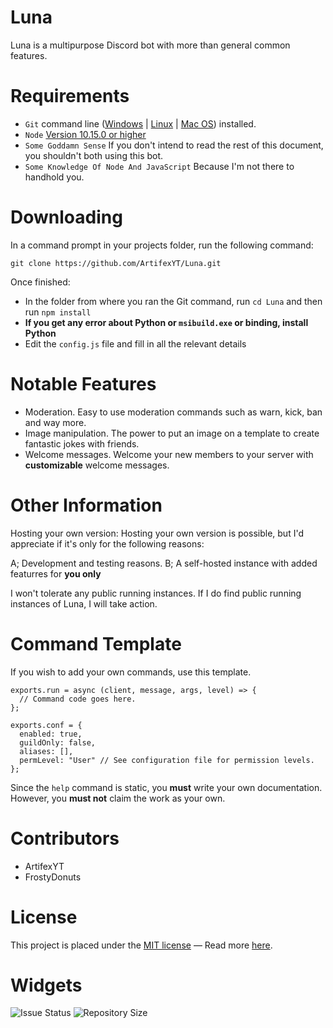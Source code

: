 # Luna
Luna is a multipurpose Discord bot with more than general common features.

# Requirements
- `Git` command line ([Windows](https://git-scm.com/download/win) | [Linux](https://git-scm.com/book/en/v2/Getting-Started-Installing-Git) | [Mac OS](https://git-scm.com/download/mac)) installed.
- `Node` [Version 10.15.0 or higher](https://nodejs.org/)
- `Some Goddamn Sense` If you don't intend to read the rest of this document, you shouldn't both using this bot.
- `Some Knowledge Of Node And JavaScript` Because I'm not there to handhold you.

# Downloading
In a command prompt in your projects folder, run the following command:

`git clone https://github.com/ArtifexYT/Luna.git`

Once finished:

- In the folder from where you ran the Git command, run `cd Luna` and then run `npm install`
- **If you get any error about Python or `msibuild.exe` or binding, install Python**
- Edit the `config.js` file and fill in all the relevant details

# Notable Features
- Moderation. Easy to use moderation commands such as warn, kick, ban and way more.
- Image manipulation. The power to put an image on a template to create fantastic jokes with friends.
- Welcome messages. Welcome your new members to your server with **customizable** welcome messages.

# Other Information
Hosting your own version: Hosting your own version is possible, but I'd appreciate if it's only for the following reasons:

A; Development and testing reasons.
B; A self-hosted instance with added featurres for **you only**

I won't tolerate any public running instances. If I do find public running instances of Luna, I will take action.

# Command Template
If you wish to add your own commands, use this template.

```
exports.run = async (client, message, args, level) => {
  // Command code goes here.
};

exports.conf = {
  enabled: true,
  guildOnly: false,
  aliases: [],
  permLevel: "User" // See configuration file for permission levels.
};
```

Since the `help` command is static, you **must** write your own documentation. However, you **must not** claim the work as your own.

# Contributors
- ArtifexYT
- FrostyDonuts

# License
This project is placed under the [MIT license](https://en.wikipedia.org/wiki/MIT_License) — Read more [here](https://github.com/ArtifexYT/Luna/blob/master/LICENSE).

# Widgets
![Issue Status](https://img.shields.io/github/issues/ArtifexYT/Luna.svg?style=for-the-badge) ![Repository Size](https://img.shields.io/github/repo-size/ArtifexYT/Luna.svg?style=for-the-badge) 
